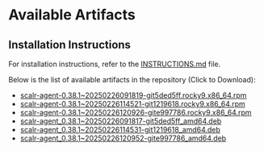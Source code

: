 # Available Artifacts

## Installation Instructions

For installation instructions, refer to the [INSTRUCTIONS.md](INSTRUCTIONS.md) file.

Below is the list of available artifacts in the repository (Click to Download):

- [scalr-agent-0.38.1~20250226091819-git5ded5ff.rocky9.x86_64.rpm](https://github.com/Scalr/downloads/raw/test-artifacts-branch/artifacts/scalr-agent-0.38.1~20250226091819-git5ded5ff.rocky9.x86_64.rpm?download=)
- [scalr-agent-0.38.1~20250226114521-git1219618.rocky9.x86_64.rpm](https://github.com/Scalr/downloads/raw/test-artifacts-branch/artifacts/scalr-agent-0.38.1~20250226114521-git1219618.rocky9.x86_64.rpm?download=)
- [scalr-agent-0.38.1~20250226120926-gite997786.rocky9.x86_64.rpm](https://github.com/Scalr/downloads/raw/test-artifacts-branch/artifacts/scalr-agent-0.38.1~20250226120926-gite997786.rocky9.x86_64.rpm?download=)
- [scalr-agent_0.38.1~20250226091817-git5ded5ff_amd64.deb](https://github.com/Scalr/downloads/raw/test-artifacts-branch/artifacts/scalr-agent_0.38.1~20250226091817-git5ded5ff_amd64.deb?download=)
- [scalr-agent_0.38.1~20250226114531-git1219618_amd64.deb](https://github.com/Scalr/downloads/raw/test-artifacts-branch/artifacts/scalr-agent_0.38.1~20250226114531-git1219618_amd64.deb?download=)
- [scalr-agent_0.38.1~20250226120952-gite997786_amd64.deb](https://github.com/Scalr/downloads/raw/test-artifacts-branch/artifacts/scalr-agent_0.38.1~20250226120952-gite997786_amd64.deb?download=)

